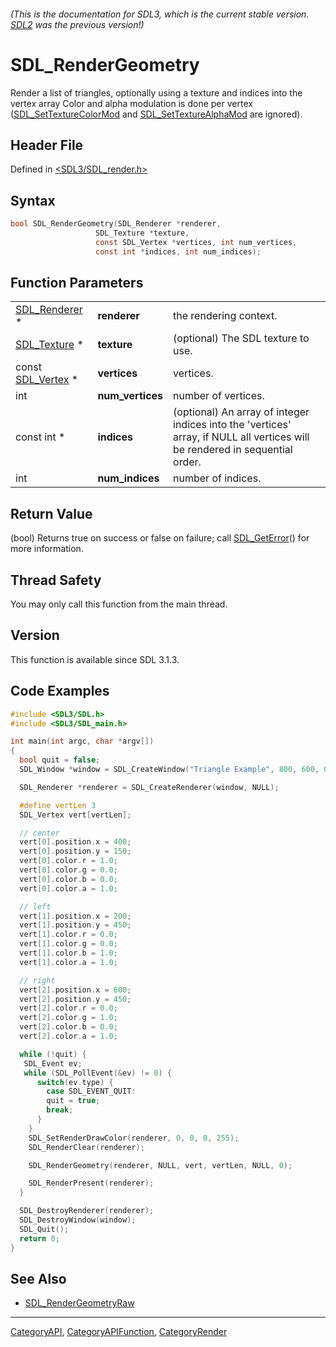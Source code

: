###### (This is the documentation for SDL3, which is the current stable version. [SDL2](https://wiki.libsdl.org/SDL2/) was the previous version!)
# SDL_RenderGeometry

Render a list of triangles, optionally using a texture and indices into the vertex array Color and alpha modulation is done per vertex ([SDL_SetTextureColorMod](SDL_SetTextureColorMod) and [SDL_SetTextureAlphaMod](SDL_SetTextureAlphaMod) are ignored).

## Header File

Defined in [<SDL3/SDL_render.h>](https://github.com/libsdl-org/SDL/blob/main/include/SDL3/SDL_render.h)

## Syntax

```c
bool SDL_RenderGeometry(SDL_Renderer *renderer,
                   SDL_Texture *texture,
                   const SDL_Vertex *vertices, int num_vertices,
                   const int *indices, int num_indices);
```

## Function Parameters

|                                  |                  |                                                                                                                              |
| -------------------------------- | ---------------- | ---------------------------------------------------------------------------------------------------------------------------- |
| [SDL_Renderer](SDL_Renderer) *   | **renderer**     | the rendering context.                                                                                                       |
| [SDL_Texture](SDL_Texture) *     | **texture**      | (optional) The SDL texture to use.                                                                                           |
| const [SDL_Vertex](SDL_Vertex) * | **vertices**     | vertices.                                                                                                                    |
| int                              | **num_vertices** | number of vertices.                                                                                                          |
| const int *                      | **indices**      | (optional) An array of integer indices into the 'vertices' array, if NULL all vertices will be rendered in sequential order. |
| int                              | **num_indices**  | number of indices.                                                                                                           |

## Return Value

(bool) Returns true on success or false on failure; call
[SDL_GetError](SDL_GetError)() for more information.

## Thread Safety

You may only call this function from the main thread.

## Version

This function is available since SDL 3.1.3.

## Code Examples

```c
#include <SDL3/SDL.h>
#include <SDL3/SDL_main.h>

int main(int argc, char *argv[])
{
  bool quit = false;
  SDL_Window *window = SDL_CreateWindow("Triangle Example", 800, 600, 0);

  SDL_Renderer *renderer = SDL_CreateRenderer(window, NULL);

  #define vertLen 3
  SDL_Vertex vert[vertLen];

  // center
  vert[0].position.x = 400;
  vert[0].position.y = 150;
  vert[0].color.r = 1.0;
  vert[0].color.g = 0.0;
  vert[0].color.b = 0.0;
  vert[0].color.a = 1.0;

  // left
  vert[1].position.x = 200;
  vert[1].position.y = 450;
  vert[1].color.r = 0.0;
  vert[1].color.g = 0.0;
  vert[1].color.b = 1.0;
  vert[1].color.a = 1.0;

  // right
  vert[2].position.x = 600;
  vert[2].position.y = 450;
  vert[2].color.r = 0.0;
  vert[2].color.g = 1.0;
  vert[2].color.b = 0.0;
  vert[2].color.a = 1.0;

  while (!quit) {
   SDL_Event ev;
   while (SDL_PollEvent(&ev) != 0) {
      switch(ev.type) {
        case SDL_EVENT_QUIT:
        quit = true;
        break;
      }
    }
    SDL_SetRenderDrawColor(renderer, 0, 0, 0, 255);
    SDL_RenderClear(renderer);

    SDL_RenderGeometry(renderer, NULL, vert, vertLen, NULL, 0);

    SDL_RenderPresent(renderer);
  }

  SDL_DestroyRenderer(renderer);
  SDL_DestroyWindow(window);
  SDL_Quit();
  return 0;
}

```

## See Also

- [SDL_RenderGeometryRaw](SDL_RenderGeometryRaw)

----
[CategoryAPI](CategoryAPI), [CategoryAPIFunction](CategoryAPIFunction), [CategoryRender](CategoryRender)

